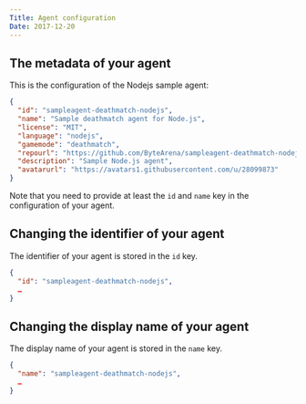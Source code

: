 ```yaml
---
Title: Agent configuration
Date: 2017-12-20
---
```


## The metadata of your agent

This is the configuration of the Nodejs sample agent:

```json
{
  "id": "sampleagent-deathmatch-nodejs",
  "name": "Sample deathmatch agent for Node.js",
  "license": "MIT",
  "language": "nodejs",
  "gamemode": "deathmatch",
  "repourl": "https://github.com/ByteArena/sampleagent-deathmatch-nodejs",
  "description": "Sample Node.js agent",
  "avatarurl": "https://avatars1.githubusercontent.com/u/28099873"
}
```

Note that you need to provide at least the `id` and `name` key in the configuration of your agent.

## Changing the identifier of your agent

The identifier of your agent is stored in the `id` key.

```json
{
  "id": "sampleagent-deathmatch-nodejs",
  …
}
```

## Changing the display name of your agent

The display name of your agent is stored in the `name` key.

```json
{
  "name": "sampleagent-deathmatch-nodejs",
  …
}
```
